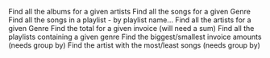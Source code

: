 Find all the albums for a given artists
Find all the songs for a given Genre
Find all the songs in a playlist - by playlist name...
Find all the artists for a given Genre
Find the total for a given invoice (will need a sum)
Find all the playlists containing a given genre
Find the biggest/smallest invoice amounts (needs group by)
Find the artist with the most/least songs (needs group by) 